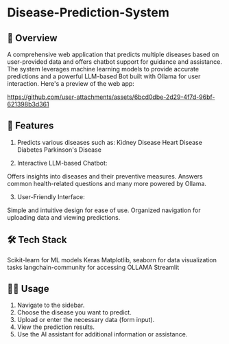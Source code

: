 # Disease-Prediction-System

## 🚀 Overview
A comprehensive web application that predicts multiple diseases based on user-provided data and offers chatbot support for guidance and assistance. The system leverages machine learning models to provide accurate predictions and a powerful LLM-based Bot built with Ollama for user interaction.
Here's a preview of the web app:

https://github.com/user-attachments/assets/6bcd0dbe-2d29-4f7d-96bf-621398b3d361

## 🌟 Features
1. Predicts various diseases such as:
Kidney Disease
Heart Disease
Diabetes
Parkinson's Disease

2. Interactive LLM-based Chatbot:

Offers insights into diseases and their preventive measures.
Answers common health-related questions and many more powered by Ollama.

3. User-Friendly Interface:

Simple and intuitive design for ease of use.
Organized navigation for uploading data and viewing predictions.

## 🛠️ Tech Stack
Scikit-learn for ML models
Keras 
Matplotlib, seaborn for data visualization tasks 
langchain-community for accessing OLLAMA
Streamlit

## 🧑‍💻 Usage
1. Navigate to the sidebar.
2. Choose the disease you want to predict.
3. Upload or enter the necessary data (form input).
4. View the prediction results.
5. Use the AI assistant for additional information or assistance.
